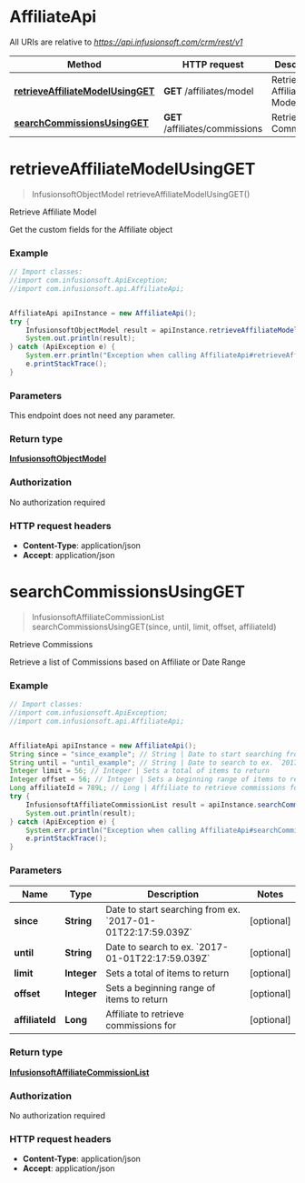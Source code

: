 # AffiliateApi

All URIs are relative to *https://api.infusionsoft.com/crm/rest/v1*

Method | HTTP request | Description
------------- | ------------- | -------------
[**retrieveAffiliateModelUsingGET**](AffiliateApi.md#retrieveAffiliateModelUsingGET) | **GET** /affiliates/model | Retrieve Affiliate Model
[**searchCommissionsUsingGET**](AffiliateApi.md#searchCommissionsUsingGET) | **GET** /affiliates/commissions | Retrieve Commissions


<a name="retrieveAffiliateModelUsingGET"></a>
# **retrieveAffiliateModelUsingGET**
> InfusionsoftObjectModel retrieveAffiliateModelUsingGET()

Retrieve Affiliate Model

Get the custom fields for the Affiliate object

### Example
```java
// Import classes:
//import com.infusionsoft.ApiException;
//import com.infusionsoft.api.AffiliateApi;


AffiliateApi apiInstance = new AffiliateApi();
try {
    InfusionsoftObjectModel result = apiInstance.retrieveAffiliateModelUsingGET();
    System.out.println(result);
} catch (ApiException e) {
    System.err.println("Exception when calling AffiliateApi#retrieveAffiliateModelUsingGET");
    e.printStackTrace();
}
```

### Parameters
This endpoint does not need any parameter.

### Return type

[**InfusionsoftObjectModel**](InfusionsoftObjectModel.md)

### Authorization

No authorization required

### HTTP request headers

 - **Content-Type**: application/json
 - **Accept**: application/json

<a name="searchCommissionsUsingGET"></a>
# **searchCommissionsUsingGET**
> InfusionsoftAffiliateCommissionList searchCommissionsUsingGET(since, until, limit, offset, affiliateId)

Retrieve Commissions

Retrieve a list of Commissions based on Affiliate or Date Range

### Example
```java
// Import classes:
//import com.infusionsoft.ApiException;
//import com.infusionsoft.api.AffiliateApi;


AffiliateApi apiInstance = new AffiliateApi();
String since = "since_example"; // String | Date to start searching from ex. `2017-01-01T22:17:59.039Z`
String until = "until_example"; // String | Date to search to ex. `2017-01-01T22:17:59.039Z`
Integer limit = 56; // Integer | Sets a total of items to return
Integer offset = 56; // Integer | Sets a beginning range of items to return
Long affiliateId = 789L; // Long | Affiliate to retrieve commissions for
try {
    InfusionsoftAffiliateCommissionList result = apiInstance.searchCommissionsUsingGET(since, until, limit, offset, affiliateId);
    System.out.println(result);
} catch (ApiException e) {
    System.err.println("Exception when calling AffiliateApi#searchCommissionsUsingGET");
    e.printStackTrace();
}
```

### Parameters

Name | Type | Description  | Notes
------------- | ------------- | ------------- | -------------
 **since** | **String**| Date to start searching from ex. &#x60;2017-01-01T22:17:59.039Z&#x60; | [optional]
 **until** | **String**| Date to search to ex. &#x60;2017-01-01T22:17:59.039Z&#x60; | [optional]
 **limit** | **Integer**| Sets a total of items to return | [optional]
 **offset** | **Integer**| Sets a beginning range of items to return | [optional]
 **affiliateId** | **Long**| Affiliate to retrieve commissions for | [optional]

### Return type

[**InfusionsoftAffiliateCommissionList**](InfusionsoftAffiliateCommissionList.md)

### Authorization

No authorization required

### HTTP request headers

 - **Content-Type**: application/json
 - **Accept**: application/json

